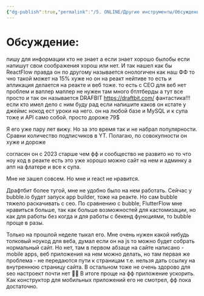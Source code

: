 ```yaml
---
{"dg-publish":true,"permalink":"/5. ONLINE/Другие инструменты/Обсуждение Draftbit (conflict 2024-10-25-20-14-03)/","created":"2024-10-25T08:29:22.302-03:00","updated":"2024-10-25T08:29:22.302-03:00"}
---
```



# Обсуждение:
пишу для информации кто не знает а если знает хорошо былобы если напишут свои соображения хорош или нет. И так нашел как бы ReactFlow правда он по другому называется онологичен как наш ФФ то чно такой может на 15% хуже но он на реакт нейтиве то есть и апликация делается на реакте и веб тоже. то есть с СЕО для веб нет проблем и ваплер маплер не нужен там много бтлтберды а тут все просто и так он называется DRAFBIT https://draftbit.com/ фантастика!!! если кто имел дело с ним буду рад если напишите каков он кстате у джеймс нокод ест уроки на него.
он на любой базе и MySQL и к супа тоже и API само собой.
просто дороже 79$

Я его уже пару лет вижу.
Но за это время так и не набрал популярности. Сравни количество подписчиков в YT. 
Полагаю, по совокупности он хуже и дороже

согласен он с 2023 старше чем фф и сообщество не развито но то что ноу код в реакте есть это уже хорошо можно сайт на нем и админку а апп на флатере и все к супа.

Мне не зашел совсем. Но мне и react не нравится.

Драфтбит более тугой, мне не удобно было на нем работать. 
Сейчас у bubble.io будет запуск app builder, тоже на реакте. Но сам bubble тяжело раскачивать с сео. По сравнению с bubble, FlutterFlow мне нравиться больше, так как больше возможностей для кастомизации, но как для работы без когда и для работы с  бекенд функциями, то bubble проще в разы.

Только на прошлой неделе тыкал его. Мне очень нужен какой нибудь толковый ноукод для веба, думал если он на js то можно будет собрать нормальный сайт. Но нет, там в первом абзаце на сайте написано - mobile apps, веб приложения на нем можно делать, но там первая же проблема - не передаются пути к страницам т.е. нельзя дать ссылку на внутреннюю страницу сайта. В остальном тоже не очень здорово для seo настроект почти нет 🤷‍♂ В итоге проще на фф приложение ускорить.
Как конструктор для мобильных приложений его не смотрел, фф пока достаточно.